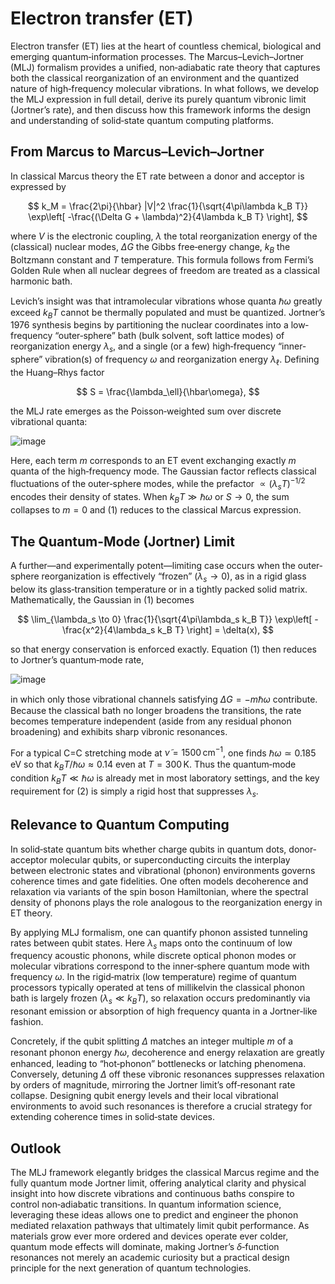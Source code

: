 # Electron transfer (ET)

Electron transfer (ET) lies at the heart of countless chemical, biological and emerging quantum‐information processes. The Marcus–Levich–Jortner (MLJ) formalism provides a unified, non‐adiabatic rate theory that captures both the classical reorganization of an environment and the quantized nature of high‐frequency molecular vibrations. In what follows, we develop the MLJ expression in full detail, derive its purely quantum vibronic limit (Jortner’s rate), and then discuss how this framework informs the design and understanding of solid‐state quantum computing platforms.

## From Marcus to Marcus–Levich–Jortner

In classical Marcus theory the ET rate between a donor and acceptor is expressed by

$$
k_M = \frac{2\pi}{\hbar} |V|^2 \frac{1}{\sqrt{4\pi\lambda k_B T}} \exp\left[ -\frac{(\Delta G + \lambda)^2}{4\lambda k_B T} \right],
$$

where $V$ is the electronic coupling, $\lambda$ the total reorganization energy of the (classical) nuclear modes, $\Delta G$ the Gibbs free‐energy change, $k_B$ the Boltzmann constant and $T$ temperature. This formula follows from Fermi’s Golden Rule when all nuclear degrees of freedom are treated as a classical harmonic bath.

Levich’s insight was that intramolecular vibrations whose quanta $\hbar\omega$ greatly exceed $k_B T$ cannot be thermally populated and must be quantized. Jortner’s 1976 synthesis begins by partitioning the nuclear coordinates into a low‐frequency “outer‐sphere” bath (bulk solvent, soft lattice modes) of reorganization energy $\lambda_s$, and a single (or a few) high‐frequency “inner‐sphere” vibration(s) of frequency $\omega$ and reorganization energy $\lambda_\ell$. Defining the Huang–Rhys factor

$$
S = \frac{\lambda_\ell}{\hbar\omega},
$$

the MLJ rate emerges as the Poisson‐weighted sum over discrete vibrational quanta:

![image](https://github.com/user-attachments/assets/6e276783-4c3c-4473-b9e0-f2802ed87387)


Here, each term $m$ corresponds to an ET event exchanging exactly $m$ quanta of the high‐frequency mode. The Gaussian factor reflects classical fluctuations of the outer‐sphere modes, while the prefactor $\propto (\lambda_s T)^{-1/2}$ encodes their density of states. When $k_B T \gg \hbar\omega$ or $S \to 0$, the sum collapses to $m = 0$ and (1) reduces to the classical Marcus expression.

## The Quantum-Mode (Jortner) Limit

A further—and experimentally potent—limiting case occurs when the outer‐sphere reorganization is effectively “frozen” ($\lambda_s \to 0$), as in a rigid glass below its glass‐transition temperature or in a tightly packed solid matrix. Mathematically, the Gaussian in (1) becomes

$$
\lim_{\lambda_s \to 0} \frac{1}{\sqrt{4\pi\lambda_s k_B T}} \exp\left[ -\frac{x^2}{4\lambda_s k_B T} \right] = \delta(x),
$$

so that energy conservation is enforced exactly. Equation (1) then reduces to Jortner’s quantum‐mode rate,

![image](https://github.com/user-attachments/assets/9e6eb2bc-a924-4867-9407-51a59c7df14b)


in which only those vibrational channels satisfying $\Delta G = -m\hbar\omega$ contribute. Because the classical bath no longer broadens the transitions, the rate becomes temperature independent (aside from any residual phonon broadening) and exhibits sharp vibronic resonances.

For a typical C=C stretching mode at $\tilde{\nu} = 1500\,\text{cm}^{-1}$, one finds $\hbar\omega \simeq 0.185\,\text{eV}$ so that $k_B T / \hbar\omega \approx 0.14$ even at $T = 300\,\text{K}$. Thus the quantum‐mode condition $k_B T \ll \hbar\omega$ is already met in most laboratory settings, and the key requirement for (2) is simply a rigid host that suppresses $\lambda_s$.

## Relevance to Quantum Computing

In solid‐state quantum bits whether charge qubits in quantum dots, donor‐acceptor molecular qubits, or superconducting circuits the interplay between electronic states and vibrational (phonon) environments governs coherence times and gate fidelities. One often models decoherence and relaxation via variants of the spin boson Hamiltonian, where the spectral density of phonons plays the role analogous to the reorganization energy in ET theory.

By applying MLJ formalism, one can quantify phonon assisted tunneling rates between qubit states. Here $\lambda_s$ maps onto the continuum of low frequency acoustic phonons, while discrete optical phonon modes or molecular vibrations correspond to the inner‐sphere quantum mode with frequency $\omega$. In the rigid‐matrix (low temperature) regime of quantum processors typically operated at tens of millikelvin the classical phonon bath is largely frozen ($\lambda_s \ll k_B T$), so relaxation occurs predominantly via resonant emission or absorption of high frequency quanta in a Jortner‐like fashion.

Concretely, if the qubit splitting $\Delta$ matches an integer multiple $m$ of a resonant phonon energy $\hbar\omega$, decoherence and energy relaxation are greatly enhanced, leading to “hot‐phonon” bottlenecks or latching phenomena. Conversely, detuning $\Delta$ off these vibronic resonances suppresses relaxation by orders of magnitude, mirroring the Jortner limit’s off‐resonant rate collapse. Designing qubit energy levels and their local vibrational environments to avoid such resonances is therefore a crucial strategy for extending coherence times in solid‐state devices.

## Outlook

The MLJ framework elegantly bridges the classical Marcus regime and the fully quantum mode Jortner limit, offering analytical clarity and physical insight into how discrete vibrations and continuous baths conspire to control non‐adiabatic transitions. In quantum information science, leveraging these ideas allows one to predict and engineer the phonon mediated relaxation pathways that ultimately limit qubit performance. As materials grow ever more ordered and devices operate ever colder, quantum mode effects will dominate, making Jortner’s $\delta$‐function resonances not merely an academic curiosity but a practical design principle for the next generation of quantum technologies.
